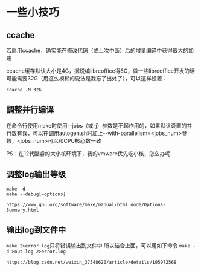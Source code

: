 
# 一些小技巧

## ccache

若启用ccache，确实能在修改代码（或上次中断）后的增量编译中获得很大的加速

ccache缓存默认大小是4G，据说编libreoffice得8G，做一些libreoffice开发的话可能需要32G（用这么模糊的说法是我忘了出处了），可以这样设置：

```shell
ccache -M 32G
```

## 調整并行编译

在命令行使用make时使用--jobs（或-j）参数是不起作用的，如果默认设置的并行数有误，可以在调用autogen.sh时加上--with-parallelism=<jobs_num>参数，<jobs_num>可以和CPU核心数一致

PS：在12代酷睿的大小核环境下，我的vmware优先吃小核，怎么办呢

## 调整log输出等级

```shell
make -d
make --debug[=options]
```

`https://www.gnu.org/software/make/manual/html_node/Options-Summary.html`

## 输出log到文件中

`make 2>error.log`只将错误输出到文件中
所以结合上面，可以用如下命令
`make -d >out.log 2>error.log`

`https://blog.csdn.net/weixin_37548620/article/details/105972568`